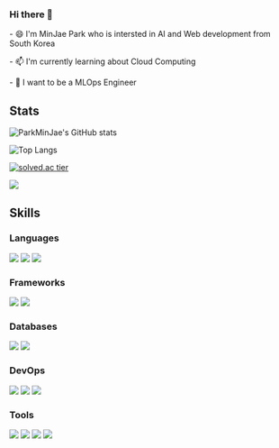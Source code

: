 ### Hi there 👋

<p>- 😄 I'm MinJae Park who is intersted in AI and Web development from South Korea</p>
<p>- 📫 I'm currently learning about Cloud Computing</p>
<p>- 🤔 I want to be a MLOps Engineer</p>

   
## Stats
   
![ParkMinJae's GitHub stats](https://github-readme-stats.vercel.app/api?username=Jeromy0515&show_icons=true&theme=dark)
<br>

![Top Langs](https://github-readme-stats.vercel.app/api/top-langs/?username=Jeromy0515&layout=compact&show_icons=true&theme=dark)
<br>

[![solved.ac tier](http://mazassumnida.wtf/api/v2/generate_badge?boj=yoo11052)](https://solved.ac/profile/yoo11052)

<a href="https://opgc.me/#/users/jeromy0515" target="_blank"><img src="https://api.opgc.me/githubs/users/jeromy0515/tag/?border=normal" /></a>




## Skills
### Languages
<span><img src="https://img.shields.io/badge/Java-007396?style=flat&logo=Java&logoColor=white" /></span>
<span><img src="https://img.shields.io/badge/Node.js-339933?style=flat&logo=Node.js&logoColor=white" /></span>
<span><img src="https://img.shields.io/badge/JavaScript-yellow?style=flat&logo=JavaScript&logoColor=white" /></span>

### Frameworks
<span><img src="https://img.shields.io/badge/Express-000000?style=flat&logo=Express&logoColor=white" /></span>
<span><img src="https://img.shields.io/badge/Spring Boot-6DB33F?style=flat&logo=Spring Boot&logoColor=white"/></span>

### Databases
<span><img src="https://img.shields.io/badge/MySQL-4479A1?style=flat&logo=MySQL&logoColor=white" /></span>
<span><img src="https://img.shields.io/badge/Oracle-F80000?style=flat&logo=Oracle&logoColor=white" /></span>

### DevOps
<span><img src="https://img.shields.io/badge/Amazon AWS-232F3E?style=flat&logo=Amazon AWS&logoColor=white"/></span> 
<span><img src="https://img.shields.io/badge/Docker-2496ED?style=flat&logo=Docker&logoColor=white" /></span>
<span><img src="https://img.shields.io/badge/Serverless-FD5750?style=flat&logo=Serverless&logoColor=white" /></span>

### Tools
<span><img src="https://img.shields.io/badge/Eclipse IDE-2C2255?style=flat&logo=Eclipse IDE&logoColor=white" /></span>
<span><img src="https://img.shields.io/badge/IntelliJ IDEA-FE2857?style=flat&logo=IntelliJ IDEA&logoColor=white" /></span>
<span><img src="https://img.shields.io/badge/WebStorm-07C3F2?style=flat&logo=WebStorm&logoColor=white" /></span>
<span><img src="https://img.shields.io/badge/Visual Studio Code-007ACC?style=flat&logo=Visual Studio Code&logoColor=white" /></span>

<!-- <img src="https://img.shields.io/badge/{내용}-{배경 색깔}?style={스타일}&logo={로고이름}&logoColor=white"/> -->





<!--
**Jeromy0515/Jeromy0515** is a ✨ _special_ ✨ repository because its `README.md` (this file) appears on your GitHub profile.

Here are some ideas to get you started:

- 🔭 I’m currently working on ...
- 🌱 I’m currently learning ...
- 👯 I’m looking to collaborate on ...
- 🤔 I’m looking for help with ...
- 💬 Ask me about ...
- 📫 How to reach me: ...
- 😄 Pronouns: ...
- ⚡ Fun fact: ...
-->
